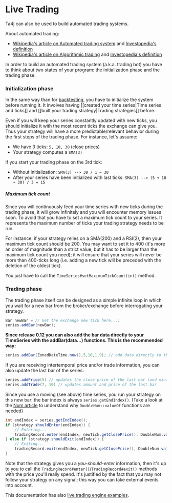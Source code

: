 # Live Trading
Ta4j can also be used to build automated trading systems.

About automated trading:

  * [Wikipedia's article on Automated trading system](http://en.wikipedia.org/wiki/Automated_trading_system) and [Investopedia's definition](http://www.investopedia.com/articles/trading/11/automated-trading-systems.asp)
  * [Wikipedia's article on Algorithmic trading](http://en.wikipedia.org/wiki/Algorithmic_trading) and [Investopedia's definition](http://www.investopedia.com/terms/a/algorithmictrading.asp)

In order to build an automated trading system (a.k.a. trading bot) you have to think about two states of your program: the initialization phase and the trading phase.

### Initialization phase

In the same way than for [backtesting](Backtesting), you have to initialize the system before running it. It involves having [[created your time series|Time series and ticks]] and [[built your trading strategy|Trading strategies]] before.

Even if you will keep your series constantly updated with new ticks, you should initialize it with the most recent ticks the exchange can give you. Thus your strategy will have a more predictable/relevant behavior during the first steps of the trading phase. For instance, let's assume:

  * We have 3 ticks: `5, 10, 30` (close prices)
  * Your strategy computes a `SMA(3)`

If you start your trading phase on the 3rd tick:

  * Without initialization: `SMA(3) --> 30 / 1 = 30`
  * After your series have been initialized with last ticks: `SMA(3) --> (5 + 10 + 30) / 3 = 15`

##### Maximum tick count

Since you will continuously feed your time series with new ticks during the trading phase, it will grow infinitely and you will encounter memory issues soon. To avoid that you have to set a maximum tick count to your series. It represents the maximum number of ticks your trading strategy needs to be run.

For instance: if your strategy relies on a SMA(200) and a RSI(2), then your maximum tick count should be 200. You may want to set it to 400 (it's more an order of magnitude than a strict value, but it has to be larger than the maximum tick count you need); it will ensure that your series will never be more than 400-ticks long (i.e. adding a new tick will be preceded with the deletion of the oldest tick).

You just have to call the `TimeSeries#setMaximumTickCount(int)` method.

### Trading phase

The trading phase itself can be designed as a simple infinite loop in which you wait for a new bar from the broker/exchange before interrogating your strategy.

```java
Bar newBar = // Get the exchange new tick here...;
series.addBar(newBar);
```
**Since release 0.12 you can also add the bar data directly to your TimeSeries with the addBar(data...) functions. This is the recommended way:**
```java
series.addBar(ZonedDateTime.now(),5,10,1,9); // add data directly to the series
```

If you are receiving intertemporal price and/or trade information, you can also update the last bar of the series:
```java
series.addPrice(5) // updates the close price of the last bar (and min/max price if necessary)
series.addTrade(7, 10) // updates amount and price of the last bar
```

Since you use a moving (see above) time series, you run your strategy on this new bar: the bar index is always `series.getEndIndex()`. (Take a look at the [Num article](Num.html) to understand why `DoubleNum::valueOf` functions are needed)

```java
int endIndex = series.getEndIndex();
if (strategy.shouldEnter(endIndex)) {
    // Entering...
    tradingRecord.enter(endIndex, newTick.getClosePrice(), DoubleNum.valueOf(10));
} else if (strategy.shouldExit(endIndex)) {
    // Exiting...
    tradingRecord.exit(endIndex, newTick.getClosePrice(), DoubleNum.valueOf(10));
}
```

Note that the strategy gives you a *you-should-enter* information, then it's up to you to call the `TradingRecord#enter()`/`TradingRecord#exit()` methods with the price you'll really spend. It's justified by the fact that you may not follow your strategy on any signal; this way you can take external events into account.

This documentation has also [live trading engine examples](Usage-examples.html).
